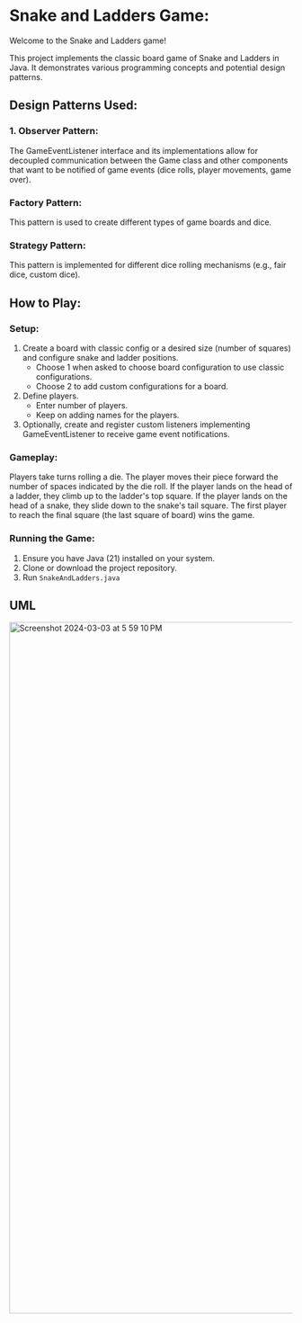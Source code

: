 
# Snake and Ladders Game:
Welcome to the Snake and Ladders game!

This project implements the classic board game of Snake and Ladders in Java. It demonstrates various programming concepts and potential design patterns.

## Design Patterns Used:
### 1. Observer Pattern: 
The GameEventListener interface and its implementations allow for decoupled communication between the Game class and other components that want to be notified of game events (dice rolls, player movements, game over).
### Factory Pattern:
This pattern is used to create different types of game boards and dice.
### Strategy Pattern:
This pattern is implemented for different dice rolling mechanisms (e.g., fair dice, custom dice).

## How to Play:
### Setup:
1. Create a board with classic config or a desired size (number of squares) and configure snake and ladder positions. 
    - Choose 1 when asked to choose board configuration to use classic configurations.
    - Choose 2 to add custom configurations for a board.
2. Define players.
   - Enter number of players.
   - Keep on adding names for the players.
3. Optionally, create and register custom listeners implementing GameEventListener to receive game event notifications.

### Gameplay:
Players take turns rolling a die.
The player moves their piece forward the number of spaces indicated by the die roll.
If the player lands on the head of a ladder, they climb up to the ladder's top square.
If the player lands on the head of a snake, they slide down to the snake's tail square.
The first player to reach the final square (the last square of board) wins the game.

### Running the Game:
1. Ensure you have Java (21) installed on your system.
2. Clone or download the project repository.
3. Run `SnakeAndLadders.java`

## UML
<img width="1230" alt="Screenshot 2024-03-03 at 5 59 10 PM" src="https://github.com/simrank0/SnakeAndLadder/assets/56548348/d3851c0d-75f6-4736-a4a4-29ce0f2ca8d9">

